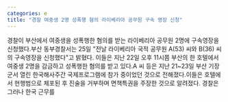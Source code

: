 ```yaml
---
categories: e
title: "경찰 여중생 2명 성폭행 혐의 라이베리아 공무원 구속 영장 신청"
---
```

경찰이 부산에서 여중생을 성폭행한 혐의를 받는 라이베리아 공무원 2명에 구속영장을 신청했다.부산 동부경찰서는 25일 "전날 라이베리아 국적 공무원 A(53) 씨와 B(36) 씨의 구속영장을 신청했다"고 밝혔다. 이들은 지난 22일 오후 11시쯤 부산의 한 호텔에서 여중생 2명을 감금하고 성폭행한 혐의를 받고 있다.A 씨 등은 지난 21~23일 부산 기장군서 열린 한국해사주간 국제프로그램에 참가 중이었던 것으로 전해졌다.이들은 호텔에서 현행범으로 체포된 후 진술을 거부하며 면책특권을 주장한 것으로 알려졌다. 경찰은 그러나 한국 근무를
